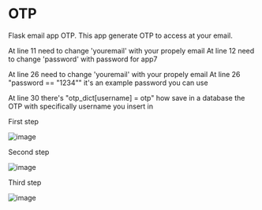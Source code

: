 # OTP
Flask email app OTP. This app generate OTP to access at your email.


At line 11 need to change 'youremail' with your propely email
At line 12 need to change 'password' with password for app7

At line 26 need to change 'youremail' with your propely email
At line 26 "password == "1234"" it's an example password you can use

At line 30 there's "otp_dict[username] = otp" how save in a database the OTP with specifically username you insert in

First step

![image](https://github.com/Maetios/OTP/assets/7493622/1dd10247-9145-47df-829b-b0f3412266ed)

Second step

![image](https://github.com/Maetios/OTP/assets/7493622/5e5a987f-0683-4a71-9a51-761ffa341af5)

Third step

![image](https://github.com/Maetios/OTP/assets/7493622/dfe258a2-0146-4249-b509-dafb27f64d40)
